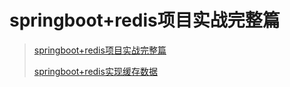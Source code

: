 # springboot+redis项目实战完整篇
> [springboot+redis项目实战完整篇](https://www.jianshu.com/p/5596c3a4978d)
>
> [springboot+redis实现缓存数据](https://www.cnblogs.com/hhhshct/p/9002648.html)